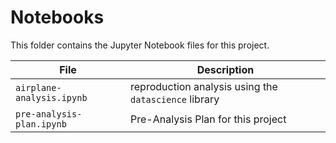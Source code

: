 # Notebooks

This folder contains the Jupyter Notebook files for this project.

| File | Description |
|-----|-----|
| `airplane-analysis.ipynb`  | reproduction analysis using the `datascience` library  |
| `pre-analysis-plan.ipynb`  | Pre-Analysis Plan for this project  |
